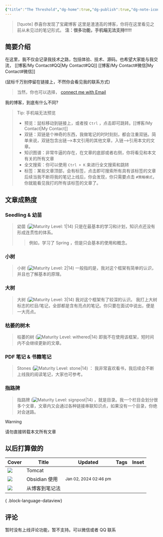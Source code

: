 ```yaml
---
{"title":"The Threshold","dg-home":true,"dg-publish":true,"dg-note-icon":"signpost","dg-pinned":true,"dg-hide-in-graph":true,"cssclasses":["cards","cards-cols-3","cards-cover","cards-cover-no-border","cards-title-hide-icons"],"dg-metatags":{"description":"Utsob's Digital Garden","og: description":"Utsob's Digital Garden"},"created":"2023-01-02T21:30:15+06:00","updated":"2023-06-25T16:59:25+06:00","permalink":"/Me//","metatags":{"description":"Utsob's Digital Garden","og: description":"Utsob's Digital Garden"},"hideInGraph":true,"pinned":true,"contentClasses":"cards cards-cols-3 cards-cover cards-cover-no-border cards-title-hide-icons","tags":["gardenEntry","gardenEntry","gardenEntry","gardenEntry"],"dgPassFrontmatter":true,"noteIcon":"signpost","dg-path":"Me/"}
---
```




> [!quote] 恭喜你发现了宝藏博客
> 这里是渣渣高的博客，你将在这里看见之前从未见过的笔记形式。
> **注：很多功能，手机端无法支持!!!!!**

## 简要介绍
在这里，我不仅会记录我技术之路，包括体验、技术、源码。也希望大家能与我交流， [[博客/My Contact#QQ\|My Contact#QQ]]  [[博客/My Contact#微信\|My Contact#微信]]

(鼠标千万别停留在链接上，不然你会看见我的联系方式)
>当然，你也可以选择， [connect me with Email](mailto:632411450@qq.com)

我的博客，到底有什么不同?
>Tip: 手机端无法预览
>-  预览：鼠标移动到链接上，或者按 `Ctrl` ，点击即可跳转。[[博客/My Contact\|My Contact]]
>- 双链：双链是个神奇的东西，我做笔记的时时刻刻，都会注重双链。简单来说，双链包含出链-->本文引用的其他文章，入链-->引用本文的文章。
>- 知识图谱：非常牛逼的存在，在文章的底部或者右侧，你将看见和本文有关的所有文章
>- 全文搜索：你可以使用 `Ctrl + K` 来进行全文搜索和跳转
>- 标签：某些文章顶部，会有标签，点击即可搜索所有具有该标签的文章
>  后续当我不断将我的笔记上线后，你会发现，你只需要点击 `#策略模式`，你就能看见我打的所有该标签的文章了。



## 文章成熟度
### Seedling & 幼苗
>幼苗 (![Maturity Level: 1|14](https://hermitage.utsob.me/img/tree-1.svg)) 
>只是在最基本的学习和计划，知识点还没有形成连贯性的体系。
>> 例如，学习了 Spring ，但是只会基本的使用和概念。

### 小树
>小树 (![Maturity Level: 2|14](https://hermitage.utsob.me/img/tree-2.svg)) 
>一般指的是，我对这个框架有简单的认识，并且也了解基本的原理。


### 大树
> 大树 (![Maturity Level: 3|14](https://hermitage.utsob.me/img/tree-3.svg)) 
> 我对这个框架有了较深的认识。
> 我打上大树标志的栏目/笔记，全部都是含有亮点的笔记。你只要在面试中说出，便是一大亮点。

### 枯萎的树木
>枯萎的树 (![Maturity Level: withered|14](https://hermitage.utsob.me/img/withered.svg)) 
>即我不在使用该框架，短时间内不会继续更新的文章。

### PDF 笔记 & 书籍笔记
>Stones (![Maturity Level: stone|14](https://hermitage.utsob.me/img/stone.svg)) ：
   我非常喜欢看书，我后续会不断上线我的阅读笔记，大家也可参考。

### 指路牌
>指路牌 (![Maturity Level: signpost|14](https://hermitage.utsob.me/img/signpost.svg)) ，就是目录。我一个栏目会划分很多个文章，文章内又会通过各种链接串联知识点，如果没有一个目录，你绝对会迷路。

> [!Warning] 
> 请勿直接转载本文所有文章


## 以后打算做的
| Cover | Title | Updated | Tags | Inset |
| ---- | ---- | ---- | ---- | ---- |
| <img src='https://hermitage.utsob.me/img/3-cover-card.jpg'/> | Tomcat |  |  | <img class=inset-cover src=''/> |
| <img src='https://hermitage.utsob.me/img/3-cover-card.jpg'/> | Obsidian 使用 | <i icon-name=calendar-clock></i><small>Jan 02, 2024 02:46 pm</small> |  | <img class=inset-cover src=''/> |
| <img src='https://hermitage.utsob.me/img/2-cover-card.jpg'/> | 从博客到笔记法 |  |  |  |




{ .block-language-dataview}
## 评论
暂时没有上线评论功能，暂不支持。可以微信或者 QQ 联系




[^1]: .如何你有任何问题，请联系我，我希望您不要有任何顾虑。